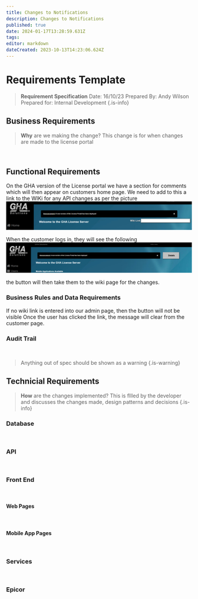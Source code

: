 ```yaml
---
title: Changes to Notifications
description: Changes to Notifications
published: true
date: 2024-01-17T13:28:59.631Z
tags: 
editor: markdown
dateCreated: 2023-10-13T14:23:06.624Z
---
```


# Requirements Template

> **Requirement Specification**
> Date: 16/10/23
> Prepared By: Andy Wilson
> Prepared for: Internal Development
{.is-info}

## Business Requirements

> **Why** are we making the change?
This change is for when changes are made to the license portal

<br/>

## Functional Requirements

On the GHA version of the License portal we have a section for comments which will then appear on customers home page. We need to add to this a link to the WIKi for any API changes as per the picture
![wiki_one.png](/wiki_one.png)

When the customer logs in, they will see the following 
![wiki_2.png](/wiki_2.png)

the button will then take them to the wiki page for the changes.



### Business Rules and Data Requirements

If no wiki link is entered into our admin page, then the button will not be visible
Once the user has clicked the link, the message will clear from the customer page.


### Audit Trail
<br/>

> Anything out of spec should be shown as a warning
{.is-warning}


## Technicial Requirements

> **How** are the changes implemented?
> This is fllled by the developer and discusses the changes made, design patterns and decisions
{.is-info}

### Database
<br/>

### API
<br/>

### Front End
<br/>

#### Web Pages
<br/>

#### Mobile App Pages
<br/>

### Services
<br/>

### Epicor
